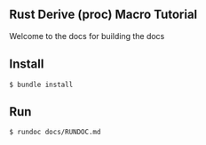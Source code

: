 ## Rust Derive (proc) Macro Tutorial

Welcome to the docs for building the docs

## Install

```
$ bundle install
```

## Run

```
$ rundoc docs/RUNDOC.md
```
